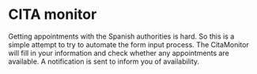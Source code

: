 # CITA monitor
Getting appointments with the Spanish authorities is hard. So this is a simple attempt to try to automate the form input process. The CitaMonitor will fill in your information and check whether any appointments are available. A notification is sent to inform you of availability.
